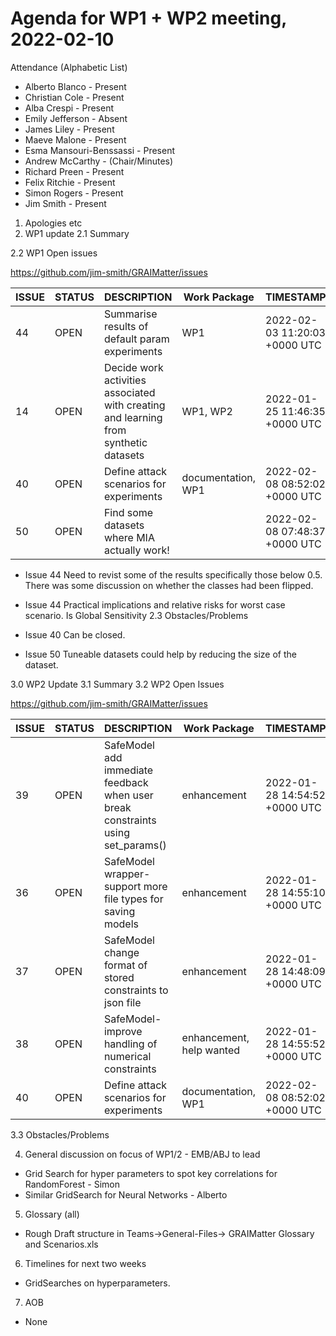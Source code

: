 # Agenda for WP1 + WP2 meeting, 2022-02-10

Attendance (Alphabetic List)

* Alberto Blanco  - Present
* Christian Cole  - Present
* Alba Crespi  - Present
* Emily Jefferson  - Absent
* James Liley  - Present
* Maeve Malone  - Present
* Esma Mansouri-Benssassi - Present
* Andrew McCarthy  - (Chair/Minutes)
* Richard Preen  - Present
* Felix Ritchie  - Present
* Simon Rogers - Present
* Jim Smith - Present


1. Apologies etc
2. WP1 update
2.1 Summary

2.2 WP1 Open issues

https://github.com/jim-smith/GRAIMatter/issues

|ISSUE|STATUS|DESCRIPTION|Work Package|TIMESTAMP|
|-----|------|-----------|------------|---------|
|44|OPEN|Summarise results of default param experiments|WP1|2022-02-03 11:20:03 +0000 UTC|
|14|OPEN|Decide work activities associated with creating and learning from synthetic datasets|WP1, WP2|2022-01-25 11:46:35 +0000 UTC|
|40|OPEN|Define attack scenarios for experiments|documentation, WP1|2022-02-08 08:52:02 +0000 UTC|
|50|OPEN|Find some datasets where MIA actually work!||2022-02-08 07:48:37 +0000 UTC|

* Issue 44 Need to revist some of the results specifically those below 0.5. There was some discussion
on whether the classes had been flipped.

* Issue 44 Practical implications and relative risks for worst case scenario. Is Global Sensitivity
2.3 Obstacles/Problems

* Issue 40 Can be closed.

* Issue 50 Tuneable datasets could help by reducing the size of the dataset.





3.0 WP2 Update
3.1 Summary
3.2 WP2 Open Issues

https://github.com/jim-smith/GRAIMatter/issues

|ISSUE|STATUS|DESCRIPTION|Work Package|TIMESTAMP|
|-----|------|-----------|------------|---------|
|39|OPEN|SafeModel add immediate feedback when user break constraints using set_params()|enhancement|2022-01-28 14:54:52 +0000 UTC|
|36|OPEN|SafeModel wrapper- support more file types for saving models|enhancement|2022-01-28 14:55:10 +0000 UTC|
|37|OPEN|SafeModel change format of stored constraints to json file|enhancement|2022-01-28 14:48:09 +0000 UTC|
|38|OPEN|SafeModel- improve handling of numerical constraints|enhancement, help wanted|2022-01-28 14:55:52 +0000 UTC|
|40|OPEN|Define attack scenarios for experiments|documentation, WP1|2022-02-08 08:52:02 +0000 UTC|

3.3 Obstacles/Problems


4. General discussion on focus of WP1/2 - EMB/ABJ to lead

* Grid Search for hyper parameters to spot key correlations for RandomForest - Simon
* Similar GridSearch for Neural Networks - Alberto


5. Glossary (all)

* Rough Draft structure in Teams->General-Files-> GRAIMatter Glossary and Scenarios.xls

6. Timelines for next two weeks

* GridSearches on hyperparameters.

7. AOB

* None
